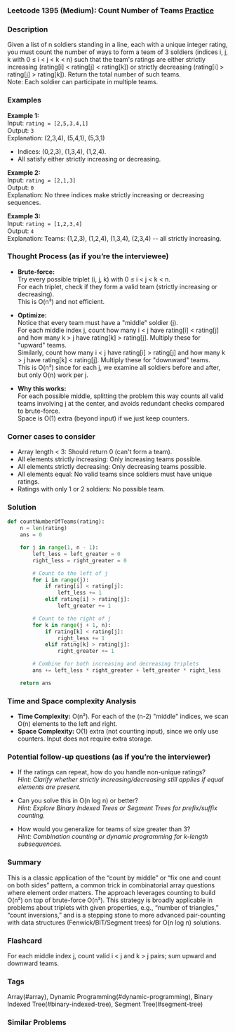 ### Leetcode 1395 (Medium): Count Number of Teams [Practice](https://leetcode.com/problems/count-number-of-teams)

### Description  
Given a list of n soldiers standing in a line, each with a unique integer rating, you must count the number of ways to form a team of 3 soldiers (indices i, j, k with 0 ≤ i < j < k < n) such that the team's ratings are either strictly increasing (rating[i] < rating[j] < rating[k]) or strictly decreasing (rating[i] > rating[j] > rating[k]). Return the total number of such teams.  
Note: Each soldier can participate in multiple teams.

### Examples  

**Example 1:**  
Input: `rating = [2,5,3,4,1]`  
Output: `3`  
Explanation: (2,3,4), (5,4,1), (5,3,1)
- Indices: (0,2,3), (1,3,4), (1,2,4).  
- All satisfy either strictly increasing or decreasing.

**Example 2:**  
Input: `rating = [2,1,3]`  
Output: `0`  
Explanation: No three indices make strictly increasing or decreasing sequences.

**Example 3:**  
Input: `rating = [1,2,3,4]`  
Output: `4`  
Explanation: Teams: (1,2,3), (1,2,4), (1,3,4), (2,3,4) -- all strictly increasing.

### Thought Process (as if you’re the interviewee)  
- **Brute-force:**  
  Try every possible triplet (i, j, k) with 0 ≤ i < j < k < n.  
  For each triplet, check if they form a valid team (strictly increasing or decreasing).  
  This is O(n³) and not efficient.

- **Optimize:**  
  Notice that every team must have a "middle" soldier (j).  
  For each middle index j, count how many i < j have rating[i] < rating[j] and how many k > j have rating[k] > rating[j]. Multiply these for "upward" teams.  
  Similarly, count how many i < j have rating[i] > rating[j] and how many k > j have rating[k] < rating[j]. Multiply these for "downward" teams.  
  This is O(n²) since for each j, we examine all soldiers before and after, but only O(n) work per j.

- **Why this works:**  
  For each possible middle, splitting the problem this way counts all valid teams involving j at the center, and avoids redundant checks compared to brute-force.  
  Space is O(1) extra (beyond input) if we just keep counters.

### Corner cases to consider  
- Array length < 3: Should return 0 (can't form a team).
- All elements strictly increasing: Only increasing teams possible.
- All elements strictly decreasing: Only decreasing teams possible.
- All elements equal: No valid teams since soldiers must have unique ratings.
- Ratings with only 1 or 2 soldiers: No possible team.

### Solution

```python
def countNumberOfTeams(rating):
    n = len(rating)
    ans = 0

    for j in range(1, n - 1):
        left_less = left_greater = 0
        right_less = right_greater = 0

        # Count to the left of j
        for i in range(j):
            if rating[i] < rating[j]:
                left_less += 1
            elif rating[i] > rating[j]:
                left_greater += 1

        # Count to the right of j
        for k in range(j + 1, n):
            if rating[k] < rating[j]:
                right_less += 1
            elif rating[k] > rating[j]:
                right_greater += 1

        # Combine for both increasing and decreasing triplets
        ans += left_less * right_greater + left_greater * right_less

    return ans
```

### Time and Space complexity Analysis  

- **Time Complexity:** O(n²). For each of the (n-2) "middle" indices, we scan O(n) elements to the left and right.
- **Space Complexity:** O(1) extra (not counting input), since we only use counters. Input does not require extra storage.

### Potential follow-up questions (as if you’re the interviewer)  

- If the ratings can repeat, how do you handle non-unique ratings?  
  *Hint: Clarify whether strictly increasing/decreasing still applies if equal elements are present.*

- Can you solve this in O(n log n) or better?  
  *Hint: Explore Binary Indexed Trees or Segment Trees for prefix/suffix counting.*

- How would you generalize for teams of size greater than 3?  
  *Hint: Combination counting or dynamic programming for k-length subsequences.*

### Summary
This is a classic application of the “count by middle” or “fix one and count on both sides” pattern, a common trick in combinatorial array questions where element order matters. The approach leverages counting to build O(n²) on top of brute-force O(n³). This strategy is broadly applicable in problems about triplets with given properties, e.g., “number of triangles,” “count inversions,” and is a stepping stone to more advanced pair-counting with data structures (Fenwick/BIT/Segment trees) for O(n log n) solutions.


### Flashcard
For each middle index j, count valid i < j and k > j pairs; sum upward and downward teams.

### Tags
Array(#array), Dynamic Programming(#dynamic-programming), Binary Indexed Tree(#binary-indexed-tree), Segment Tree(#segment-tree)

### Similar Problems
